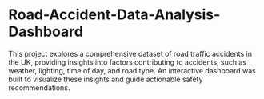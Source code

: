 # Road-Accident-Data-Analysis-Dashboard
This project explores a comprehensive dataset of road traffic accidents in the UK, providing insights into factors contributing to accidents, such as weather, lighting, time of day, and road type. An interactive dashboard was built to visualize these insights and guide actionable safety recommendations.
